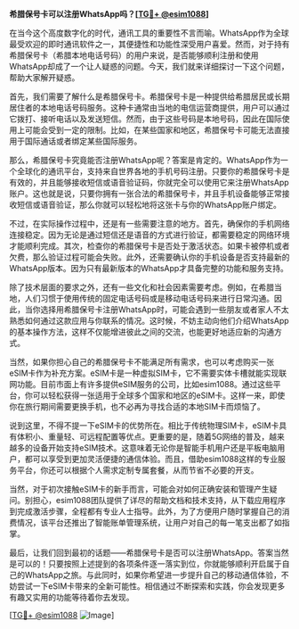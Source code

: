 **希腊保号卡可以注册WhatsApp吗？[[TG💪+ @esim1088](https://t.me/s/esim1088)]**

在当今这个高度数字化的时代，通讯工具的重要性不言而喻。WhatsApp作为全球最受欢迎的即时通讯软件之一，其便捷性和功能性深受用户喜爱。然而，对于持有希腊保号卡（希腊本地电话号码）的用户来说，是否能够顺利注册和使用WhatsApp却成了一个让人疑惑的问题。今天，我们就来详细探讨一下这个问题，帮助大家解开疑惑。

首先，我们需要了解什么是希腊保号卡。希腊保号卡是一种提供给希腊居民或长期居住者的本地电话号码服务。这种卡通常由当地的电信运营商提供，用户可以通过它拨打、接听电话以及发送短信。然而，由于这些号码是本地号码，因此在国际使用上可能会受到一定的限制。比如，在某些国家和地区，希腊保号卡可能无法直接用于国际通话或者绑定某些国际服务。

那么，希腊保号卡究竟能否注册WhatsApp呢？答案是肯定的。WhatsApp作为一个全球化的通讯平台，支持来自世界各地的手机号码注册。只要你的希腊保号卡是有效的，并且能够接收短信或语音验证码，你就完全可以使用它来注册WhatsApp账户。这也就是说，只要你拥有一张合法的希腊保号卡，并且手机设备能够正常接收短信或语音验证，那么你就可以轻松地将这张卡与你的WhatsApp账户绑定。

不过，在实际操作过程中，还是有一些需要注意的地方。首先，确保你的手机网络连接稳定。因为无论是通过短信还是语音的方式进行验证，都需要稳定的网络环境才能顺利完成。其次，检查你的希腊保号卡是否处于激活状态。如果卡被停机或者欠费，那么验证过程可能会失败。此外，还需要确认你的手机设备是否支持最新的WhatsApp版本。因为只有最新版本的WhatsApp才具备完整的功能和服务支持。

除了技术层面的要求之外，还有一些文化和社会因素需要考虑。例如，在希腊当地，人们习惯于使用传统的固定电话号码或是移动电话号码来进行日常沟通。因此，当你选择用希腊保号卡注册WhatsApp时，可能会遇到一些朋友或者家人不太熟悉如何通过这款应用与你联系的情况。这时候，不妨主动向他们介绍WhatsApp的基本操作方法，这样不仅能增进彼此之间的交流，也能更好地适应新的沟通方式。

当然，如果你担心自己的希腊保号卡不能满足所有需求，也可以考虑购买一张eSIM卡作为补充方案。eSIM卡是一种虚拟SIM卡，它不需要实体卡槽就能实现联网功能。目前市面上有许多提供eSIM服务的公司，比如esim1088。通过这些平台，你可以轻松获得一张适用于全球多个国家和地区的eSIM卡。这样一来，即使你在旅行期间需要更换手机，也不必再为寻找合适的本地SIM卡而烦恼了。

说到这里，不得不提一下eSIM卡的优势所在。相比于传统物理SIM卡，eSIM卡具有体积小、重量轻、可远程配置等优点。更重要的是，随着5G网络的普及，越来越多的设备开始支持eSIM技术。这意味着无论你是智能手机用户还是平板电脑用户，都可以享受到更加灵活便捷的通信体验。而且，借助esim1088这样的专业服务平台，你还可以根据个人需求定制专属套餐，从而节省不必要的开支。

当然，对于初次接触eSIM卡的新手而言，可能会对如何正确安装和管理产生疑问。别担心，esim1088团队提供了详尽的帮助文档和技术支持，从下载应用程序到完成激活步骤，全程都有专业人士指导。此外，为了方便用户随时掌握自己的消费情况，该平台还推出了智能账单管理系统，让用户对自己的每一笔支出都了如指掌。

最后，让我们回到最初的话题——希腊保号卡是否可以注册WhatsApp。答案当然是可以的！只要按照上述提到的各项条件逐一落实到位，你就能够顺利开启属于自己的WhatsApp之旅。与此同时，如果你希望进一步提升自己的移动通信体验，不妨尝试一下eSIM卡带来的全新可能性。相信通过不断探索和实践，你会发现更多有趣又实用的功能等待着你去发现。

[[TG💪+ @esim1088](https://t.me/s/esim1088) ![Image](https://i.postimg.cc/4NQfJmqS/Snipaste-2025-05-13-00-14-12.png)]